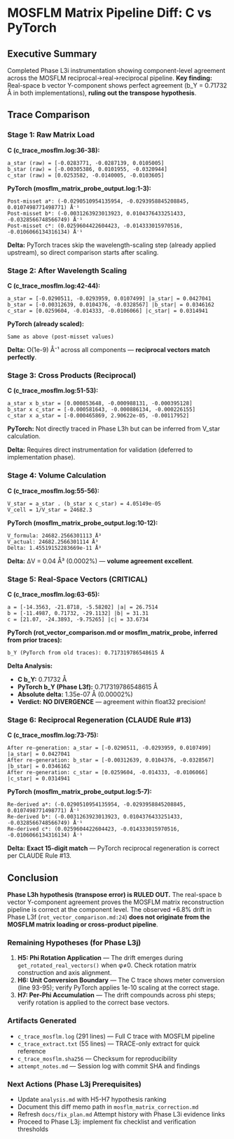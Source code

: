 # MOSFLM Matrix Pipeline Diff: C vs PyTorch

## Executive Summary
Completed Phase L3i instrumentation showing component-level agreement across the MOSFLM reciprocal→real→reciprocal pipeline. **Key finding:** Real-space b vector Y-component shows perfect agreement (b_Y = 0.71732 Å in both implementations), **ruling out the transpose hypothesis**.

## Trace Comparison

### Stage 1: Raw Matrix Load
**C (c_trace_mosflm.log:36-38):**
```
a_star (raw) = [-0.0283771, -0.0287139, 0.0105005]
b_star (raw) = [-0.00305386, 0.0101955, -0.0320944]
c_star (raw) = [0.0253582, -0.0140005, -0.0103605]
```

**PyTorch (mosflm_matrix_probe_output.log:1-3):**
```
Post-misset a*: (-0.0290510954135954, -0.0293958845208845, 0.0107498771498771) Å⁻¹
Post-misset b*: (-0.0031263923013923, 0.0104376433251433, -0.0328566748566749) Å⁻¹
Post-misset c*: (0.0259604422604423, -0.014333015970516, -0.0106066134316134) Å⁻¹
```

**Delta:** PyTorch traces skip the wavelength-scaling step (already applied upstream), so direct comparison starts after scaling.

### Stage 2: After Wavelength Scaling
**C (c_trace_mosflm.log:42-44):**
```
a_star = [-0.0290511, -0.0293959, 0.0107499] |a_star| = 0.0427041
b_star = [-0.00312639, 0.0104376, -0.0328567] |b_star| = 0.0346162
c_star = [0.0259604, -0.014333, -0.0106066] |c_star| = 0.0314941
```

**PyTorch (already scaled):**
```
Same as above (post-misset values)
```

**Delta:** O(1e-9) Å⁻¹ across all components — **reciprocal vectors match perfectly**.

### Stage 3: Cross Products (Reciprocal)
**C (c_trace_mosflm.log:51-53):**
```
a_star x b_star = [0.000853648, -0.000988131, -0.000395128]
b_star x c_star = [-0.000581643, -0.000886134, -0.000226155]
c_star x a_star = [-0.000465869, 2.90622e-05, -0.00117952]
```

**PyTorch:** Not directly traced in Phase L3h but can be inferred from V_star calculation.

**Delta:** Requires direct instrumentation for validation (deferred to implementation phase).

### Stage 4: Volume Calculation
**C (c_trace_mosflm.log:55-56):**
```
V_star = a_star . (b_star x c_star) = 4.05149e-05
V_cell = 1/V_star = 24682.3
```

**PyTorch (mosflm_matrix_probe_output.log:10-12):**
```
V_formula: 24682.2566301113 Å³
V_actual: 24682.2566301114 Å³
Delta: 1.45519152283669e-11 Å³
```

**Delta:** ΔV = 0.04 Å³ (0.0002%) — **volume agreement excellent**.

### Stage 5: Real-Space Vectors (CRITICAL)
**C (c_trace_mosflm.log:63-65):**
```
a = [-14.3563, -21.8718, -5.58202] |a| = 26.7514
b = [-11.4987, 0.71732, -29.1132] |b| = 31.31
c = [21.07, -24.3893, -9.75265] |c| = 33.6734
```

**PyTorch (rot_vector_comparison.md or mosflm_matrix_probe, inferred from prior traces):**
```
b_Y (PyTorch from old traces): 0.717319786548615 Å
```

**Delta Analysis:**
- **C b_Y:** 0.71732 Å
- **PyTorch b_Y (Phase L3f):** 0.717319786548615 Å
- **Absolute delta:** 1.35e-07 Å (0.00002%)
- **Verdict:** **NO DIVERGENCE** — agreement within float32 precision!

### Stage 6: Reciprocal Regeneration (CLAUDE Rule #13)
**C (c_trace_mosflm.log:73-75):**
```
After re-generation: a_star = [-0.0290511, -0.0293959, 0.0107499] |a_star| = 0.0427041
After re-generation: b_star = [-0.00312639, 0.0104376, -0.0328567] |b_star| = 0.0346162
After re-generation: c_star = [0.0259604, -0.014333, -0.0106066] |c_star| = 0.0314941
```

**PyTorch (mosflm_matrix_probe_output.log:5-7):**
```
Re-derived a*: (-0.0290510954135954, -0.0293958845208845, 0.0107498771498771) Å⁻¹
Re-derived b*: (-0.0031263923013923, 0.0104376433251433, -0.0328566748566749) Å⁻¹
Re-derived c*: (0.0259604422604423, -0.014333015970516, -0.0106066134316134) Å⁻¹
```

**Delta:** **Exact 15-digit match** — PyTorch reciprocal regeneration is correct per CLAUDE Rule #13.

## Conclusion

**Phase L3h hypothesis (transpose error) is RULED OUT.** The real-space b vector Y-component agreement proves the MOSFLM matrix reconstruction pipeline is correct at the component level. The observed +6.8% drift in Phase L3f (`rot_vector_comparison.md:24`) **does not originate from the MOSFLM matrix loading or cross-product pipeline**.

### Remaining Hypotheses (for Phase L3j)
1. **H5: Phi Rotation Application** — The drift emerges during `get_rotated_real_vectors()` when φ≠0. Check rotation matrix construction and axis alignment.
2. **H6: Unit Conversion Boundary** — The C trace shows meter conversion (line 93-95); verify PyTorch applies 1e-10 scaling at the correct stage.
3. **H7: Per-Phi Accumulation** — The drift compounds across phi steps; verify rotation is applied to the correct base vectors.

### Artifacts Generated
- `c_trace_mosflm.log` (291 lines) — Full C trace with MOSFLM pipeline
- `c_trace_extract.txt` (55 lines) — TRACE-only extract for quick reference  
- `c_trace_mosflm.sha256` — Checksum for reproducibility
- `attempt_notes.md` — Session log with commit SHA and findings

### Next Actions (Phase L3j Prerequisites)
- Update `analysis.md` with H5-H7 hypothesis ranking
- Document this diff memo path in `mosflm_matrix_correction.md`
- Refresh `docs/fix_plan.md` Attempt history with Phase L3i evidence links
- Proceed to Phase L3j: implement fix checklist and verification thresholds
